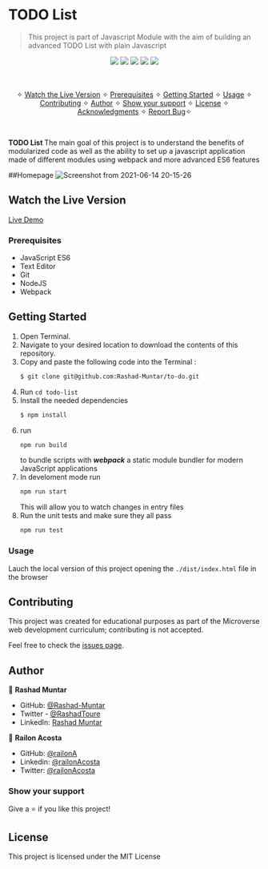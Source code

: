 # TODO List 

> This project is part of Javascript Module with the aim of building an advanced TODO List with plain Javascript

<p align="center">
    <a href="https://img.shields.io/badge/Microverse-blueviolet" alt="Contributors">
        <img src="https://img.shields.io/badge/Microverse-blueviolet" /></a>
    <a href="https://www.javascript.com/" alt="JS">
        <img src="https://img.shields.io/badge/javaScript-ES6-yellow" /></a>
    <a href="https://webpack.js.org//" alt="Webpack">
        <img src="https://img.shields.io/badge/Webpack.js-5.21.2-blue" /></a>
    <a href="https://eslint.org/" alt="Eslint">
        <img src="https://img.shields.io/badge/eslint-6.8.0-red" /></a>
    <a href="https://stylelint.io/" alt="Stylelint">
        <img src="https://img.shields.io/badge/Stylelint-13.3.x-green" /></a>
</p>

<p align="center">
    <br />
    <br />&#10023;
    <a href="#Prerequisites">Watch the Live Version</a> &#10023;
    <a href="#Prerequisites">Prerequisites</a> &#10023;
    <a href="#Getting-Started">Getting Started</a> &#10023;
    <a href="#Usage">Usage</a> &#10023;
    <a href="#Contributing">Contributing</a> &#10023;
    <a href="#Author">Author</a> &#10023;
    <a href="#Show-your-support">Show your support</a> &#10023;
    <a href="#License">License</a> &#10023;
    <a href="#Acknowledgments">Acknowledgments</a> &#10023;
    <a href="https://github.com/Rashad-Muntar/to-do">Report Bug</a>&#10023;

</p>

<br/>

<b>TODO List </b> The main goal of this project is to understand the benefits of modularized code as well as the ability to set up a javascript application made of different modules using webpack and more advanced ES6 features

##Homepage
![Screenshot from 2021-06-14 20-15-26](https://user-images.githubusercontent.com/58520480/121953648-578d8380-cd4d-11eb-9055-060a11890479.png)


## Watch the Live Version

[Live Demo](https://rashad-muntar.github.io/to-do/)

### Prerequisites

- JavaScript ES6
- Text Editor
- Git
- NodeJS
- Webpack

## Getting Started

1. Open Terminal.
2. Navigate to your desired location to download the contents of this repository.
3. Copy and paste the following code into the Terminal :
   ```bash
   $ git clone git@github.com:Rashad-Muntar/to-do.git
   ```
4. Run `cd todo-list`
5. Install the needed dependencies 
    ```bash
    $ npm install
    ```
6. run
    ```bash
    npm run build
    ``` 
    to bundle scripts with **_webpack_** a static module bundler for modern JavaScript applications
7. In develoment mode run 
    ```bash
    npm run start
    ```
    This will allow you to watch changes in entry files
8. Run the unit tests and make sure they all pass
    ```bash
    npm run test
    ```

### Usage
Lauch the local version of this project opening the `./dist/index.html` file in the browser

## Contributing

This project was created for educational purposes as part of the Microverse web development curriculum; contributing is not accepted.

Feel free to check the [issues page](https://github.com/Rashad-Muntar/to-do/issues).

## Author

👤 **Rashad Muntar**

- GitHub: [@Rashad-Muntar](https://github.com/Rashad-Muntar)
- Twitter - [@RashadToure](https://twitter.com/RashadToure)
- LinkedIn: [Rashad Muntar](https://www.linkedin.com/in/rashad-muntar/)


👤 **Railon Acosta**
- GitHub: [@railonA](https://github.com/RailonA)
- Linkedin: [@railonAcosta](https://www.linkedin.com/in/railon-acosta-81265180/)
- Twitter: [@railonAcosta](https://twitter.com/RailonAcosta)


### Show your support

Give a ⭐️ if you like this project!

## License


This project is licensed under the MIT License
